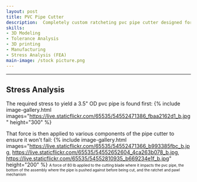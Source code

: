 ```yaml
---
layout: post
title: PVC Pipe Cutter
description:  Completely custom ratcheting pvc pipe cutter designed for larger pipe diameters of 3.5 inches and below.
skills: 
- 3D Modeling
- Tolerance Analysis
- 3D printing
- Manufacturing
- Stress Analysis (FEA)
main-image: /stock picture.png
---
```


---
## Stress Analysis
The required stress to yield a 3.5" OD pvc pipe is found first:
{% include image-gallery.html images="https://live.staticflickr.com/65535/54552471386_fbaa2162d1_b.jpg" height="300" %}

That force is then applied to various components of the pipe cutter to ensure it won't fail:
{% include image-gallery.html images="https://live.staticflickr.com/65535/54552471366_b993385fbc_b.jpg, https://live.staticflickr.com/65535/54552652604_4ca263b078_b.jpg, https://live.staticflickr.com/65535/54552810935_b669234e1f_b.jpg" height="200" %} 
<span style="font-size: 10px">A force of 80 lb applied to the cutting blade where it impacts the pvc pipe, the bottom of the assembly where the pipe is pushed against before being cut, and the ratchet and pawl mechanism</span>  
